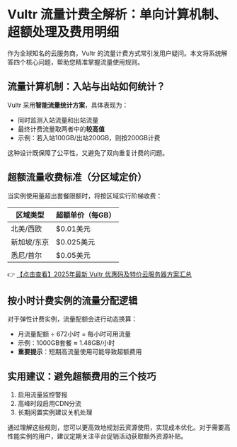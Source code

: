 # Vultr 流量计费全解析：单向计算机制、超额处理及费用明细

作为全球知名的云服务商，Vultr 的流量计费方式常引发用户疑问。本文将系统解答四个核心问题，帮助您精准掌握流量使用规则。

## 流量计算机制：入站与出站如何统计？

Vultr 采用**智能流量统计方案**，具体表现为：
- 同时监测入站流量和出站流量
- 最终计费流量取两者中的**较高值**
- 示例：若入站100GB/出站200GB，则按200GB计费

这种设计既保障了公平性，又避免了双向重复计费的问题。

## 超额流量收费标准（分区域定价）

当实例使用量超出套餐限额时，将按区域实行阶梯收费：

| 区域类型       | 超额单价（每GB） |
|----------------|------------------|
| 北美/西欧      | $0.01美元        |
| 新加坡/东京    | $0.025美元       |
| 悉尼/首尔      | $0.05美元        |

👉 [【点击查看】2025年最新 Vultr 优惠码及特价云服务器方案汇总](https://bit.ly/VuLtr)

## 按小时计费实例的流量分配逻辑

对于弹性计费实例，流量配额会进行动态换算：
- 月流量配额 ÷ 672小时 = 每小时可用流量
- 示例：1000GB套餐 ≈ 1.48GB/小时
- **重要提示**：短期高流量使用可能导致超额费用

## 实用建议：避免超额费用的三个技巧

1. 启用流量监控警报
2. 高峰时段启用CDN分流
3. 长期闲置实例建议关机处理

通过理解这些规则，您可以更高效地规划云资源使用，实现成本优化。对于需要高性能实例的用户，建议定期关注平台促销活动获取额外资源补贴。